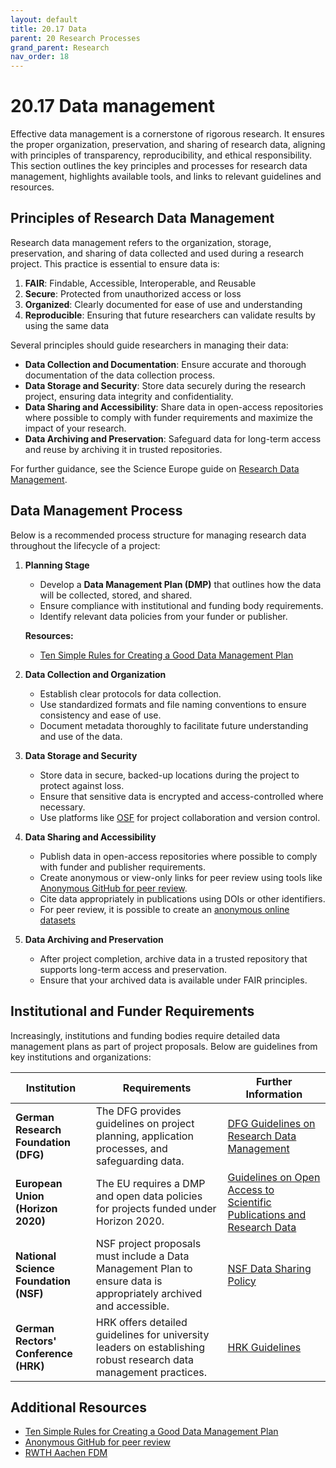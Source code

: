 ```yaml
---
layout: default
title: 20.17 Data
parent: 20 Research Processes
grand_parent: Research
nav_order: 18
---
```


# 20.17 Data management

Effective data management is a cornerstone of rigorous research. It ensures the proper organization, preservation, and sharing of research data, aligning with principles of transparency, reproducibility, and ethical responsibility. This section outlines the key principles and processes for research data management, highlights available tools, and links to relevant guidelines and resources.

## Principles of Research Data Management

Research data management refers to the organization, storage, preservation, and sharing of data collected and used during a research project. This practice is essential to ensure data is:

1. **FAIR**: Findable, Accessible, Interoperable, and Reusable
2. **Secure**: Protected from unauthorized access or loss
3. **Organized**: Clearly documented for ease of use and understanding
4. **Reproducible**: Ensuring that future researchers can validate results by using the same data

Several principles should guide researchers in managing their data:

- **Data Collection and Documentation**: Ensure accurate and thorough documentation of the data collection process.
- **Data Storage and Security**: Store data securely during the research project, ensuring data integrity and confidentiality.
- **Data Sharing and Accessibility**: Share data in open-access repositories where possible to comply with funder requirements and maximize the impact of your research.
- **Data Archiving and Preservation**: Safeguard data for long-term access and reuse by archiving it in trusted repositories.

For further guidance, see the Science Europe guide on [Research Data Management](https://scienceeurope.org/our-priorities/research-data/research-data-management).

## Data Management Process

Below is a recommended process structure for managing research data throughout the lifecycle of a project:

1. **Planning Stage**
   - Develop a **Data Management Plan (DMP)** that outlines how the data will be collected, stored, and shared.
   - Ensure compliance with institutional and funding body requirements.
   - Identify relevant data policies from your funder or publisher.

   **Resources:**

   - [Ten Simple Rules for Creating a Good Data Management Plan](https://journals.plos.org/ploscompbiol/article?id=10.1371/journal.pcbi.1004525)

2. **Data Collection and Organization**
   - Establish clear protocols for data collection.
   - Use standardized formats and file naming conventions to ensure consistency and ease of use.
   - Document metadata thoroughly to facilitate future understanding and use of the data.

3. **Data Storage and Security**
   - Store data in secure, backed-up locations during the project to protect against loss.
   - Ensure that sensitive data is encrypted and access-controlled where necessary.
   - Use platforms like [OSF](https://help.osf.io/article/201-create-a-view-only-link-for-a-project) for project collaboration and version control.

4. **Data Sharing and Accessibility**
   - Publish data in open-access repositories where possible to comply with funder and publisher requirements.
   - Create anonymous or view-only links for peer review using tools like [Anonymous GitHub for peer review](https://anonymous.4open.science/).
   - Cite data appropriately in publications using DOIs or other identifiers.
   - For peer review, it is possible to create an [anonymous online datasets](https://help.osf.io/article/201-create-a-view-only-link-for-a-project)

5. **Data Archiving and Preservation**
   - After project completion, archive data in a trusted repository that supports long-term access and preservation.
   - Ensure that your archived data is available under FAIR principles.

## Institutional and Funder Requirements

Increasingly, institutions and funding bodies require detailed data management plans as part of project proposals. Below are guidelines from key institutions and organizations:

| Institution | Requirements | Further Information |
|-------------|---------------|---------------------|
| **German Research Foundation (DFG)** | The DFG provides guidelines on project planning, application processes, and safeguarding data. | [DFG Guidelines on Research Data Management](https://www.dfg.de/en/research_funding/programmes/infrastructure/lis/funding_opportunities/research_data/) |
| **European Union (Horizon 2020)** | The EU requires a DMP and open data policies for projects funded under Horizon 2020. | [Guidelines on Open Access to Scientific Publications and Research Data](https://ec.europa.eu/research/participants/data/ref/h2020/grants_manual/hi/oa_pilot/h2020-hi-oa-data-mgt_en.pdf) |
| **National Science Foundation (NSF)** | NSF project proposals must include a Data Management Plan to ensure data is appropriately archived and accessible. | [NSF Data Sharing Policy](https://www.nsf.gov/bfa/dias/policy/dmp.jsp) |
| **German Rectors' Conference (HRK)** | HRK offers detailed guidelines for university leaders on establishing robust research data management practices. | [HRK Guidelines](https://www.hrk.de/) |

## Additional Resources

- [Ten Simple Rules for Creating a Good Data Management Plan](https://journals.plos.org/ploscompbiol/article?id=10.1371/journal.pcbi.1004525)
- [Anonymous GitHub for peer review](https://anonymous.4open.science/)
- [RWTH Aachen FDM](https://www.rwth-aachen.de/cms/root/forschung/forschungsdatenmanagement/erste-schritte/~svay/was-ist-forschungsdaten-management-/?lidx=1)
